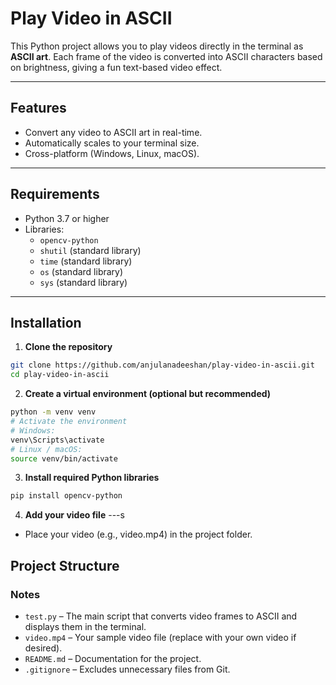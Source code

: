 # Play Video in ASCII

This Python project allows you to play videos directly in the terminal as **ASCII art**. Each frame of the video is converted into ASCII characters based on brightness, giving a fun text-based video effect.

---

## Features

- Convert any video to ASCII art in real-time.
- Automatically scales to your terminal size.
- Cross-platform (Windows, Linux, macOS).

---

## Requirements

- Python 3.7 or higher
- Libraries:
  - `opencv-python`
  - `shutil` (standard library)
  - `time` (standard library)
  - `os` (standard library)
  - `sys` (standard library)

---

## Installation

1. **Clone the repository**
```bash
git clone https://github.com/anjulanadeeshan/play-video-in-ascii.git
cd play-video-in-ascii
```
2. **Create a virtual environment (optional but recommended)**
```bash
python -m venv venv
# Activate the environment
# Windows:
venv\Scripts\activate
# Linux / macOS:
source venv/bin/activate
```
3. **Install required Python libraries**
```bash
pip install opencv-python
```
4. **Add your video file**
---s
- Place your video (e.g., video.mp4) in the project folder.

## Project Structure

### Notes

- `test.py` – The main script that converts video frames to ASCII and displays them in the terminal.  
- `video.mp4` – Your sample video file (replace with your own video if desired).  
- `README.md` – Documentation for the project.  
- `.gitignore` – Excludes unnecessary files from Git.
